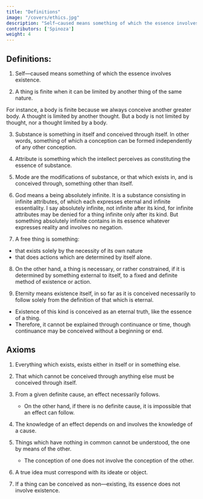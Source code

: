 ```yaml
---
title: "Definitions"
image: "/covers/ethics.jpg"
description: "Self—caused means something of which the essence involves existence"
contributors: ['Spinoza']
weight: 4
---
```



## Definitions:

1. Self—caused means something of which the essence involves existence.

2. A thing is finite when it can be limited by another thing of the same nature.

For instance, a body is finite because we always conceive another greater body. A thought is limited by another thought. But a body is not limited by thought, nor a thought limited by a body.

3. Substance is something in itself and conceived through itself. In other words, something of which a conception can be formed independently of any other conception.

4. Attribute is something which the intellect perceives as constituting the essence of substance.

5. Mode are the modifications of substance, or that which exists in, and is conceived through, something other than itself.

6. God means a being absolutely infinite. It is a substance consisting in infinite attributes, of which each expresses eternal and infinite essentiality. I say absolutely infinite, not infinite after its kind, for infinite attributes may be denied for a thing infinite only after its kind. But something absolutely infinite contains in its essence whatever expresses reality and involves no negation.

7. A free thing is something:
- that exists solely by the necessity of its own nature
- that does actions which are determined by itself alone.

8. On the other hand, a thing is necessary, or rather constrained, if it is determined by something external to itself, to a fixed and definite method of existence or action.

9. Eternity means existence itself, in so far as it is conceived necessarily to follow solely from the definition of that which is eternal.
- Existence of this kind is conceived as an eternal truth, like the essence of a thing.
- Therefore, it cannot be explained through continuance or time, though continuance may be conceived without a beginning or end.


## Axioms

1. Everything which exists, exists either in itself or in something else.

2. That which cannot be conceived through anything else must be conceived through itself.

3. From a given definite cause, an effect necessarily follows.
    - On the other hand, if there is no definite cause, it is impossible that an effect can follow.

4. The knowledge of an effect depends on and involves the knowledge of a cause.

5. Things which have nothing in common cannot be understood, the one by means of the other.
    - The conception of one does not involve the conception of the other.

6. A true idea must correspond with its ideate or object.

7. If a thing can be conceived as non—existing, its essence does not involve existence.

